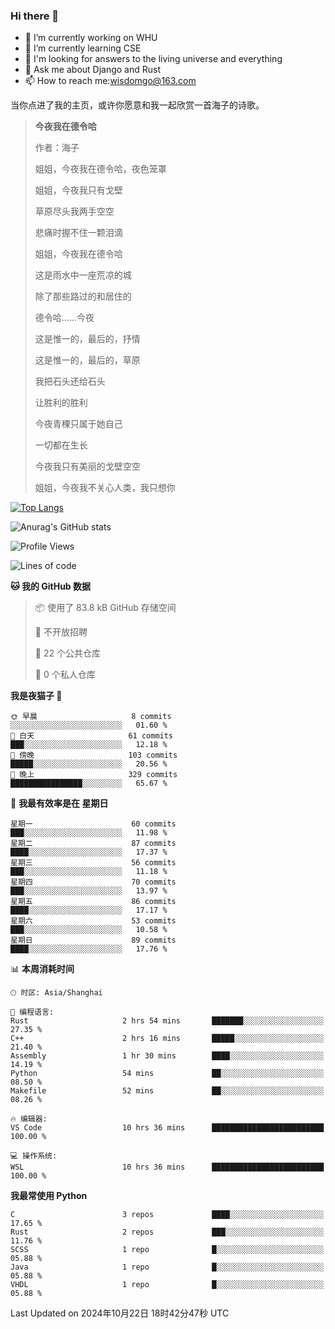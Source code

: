 ### Hi there 👋



- 🔭 I’m currently working on WHU
- 🌱 I’m currently learning CSE
- 🤔 I'm looking for answers to the living universe and everything
- 💬 Ask me about Django and Rust
- 📫 How to reach me:wisdomgo@163.com

当你点进了我的主页，或许你愿意和我一起欣赏一首海子的诗歌。

>**今夜我在德令哈**
>
>作者：海子
>
>姐姐，今夜我在德令哈，夜色笼罩
>
>姐姐，今夜我只有戈壁
>
>草原尽头我两手空空
>
>悲痛时握不住一颗泪滴
>
>姐姐，今夜我在德令哈
>
>这是雨水中一座荒凉的城
>
>除了那些路过的和居住的
>
>德令哈......今夜
>
>这是惟一的，最后的，抒情
>
>这是惟一的，最后的，草原
>
>我把石头还给石头
>
>让胜利的胜利
>
>今夜青稞只属于她自己
>
>一切都在生长
>
>今夜我只有美丽的戈壁空空
>
>姐姐，今夜我不关心人类，我只想你



[![Top Langs](https://github-readme-stats.vercel.app/api/top-langs/?username=wisdomgo&theme=onedark)](https://github.com/anuraghazra/github-readme-stats)

![Anurag's GitHub stats](https://github-readme-stats.vercel.app/api?username=wisdomgo&hide=contribs,stars&theme=synthwave)

<!--START_SECTION:waka-->
![Profile Views](http://img.shields.io/badge/%E4%B8%AA%E4%BA%BA%E8%B5%84%E6%96%99%E8%A7%82%E7%9C%8B%E6%AC%A1%E6%95%B0-1-blue)

![Lines of code](https://img.shields.io/badge/%E4%BB%8E%E3%80%8CHello%20World%E3%80%8D%E8%B5%B7%E6%88%91%E5%B7%B2%E7%BB%8F%E5%86%99%E4%BA%86-640.1%20thousand%20%E8%A1%8C%E4%BB%A3%E7%A0%81-blue)

**🐱 我的 GitHub 数据** 

> 📦  使用了 83.8 kB GitHub 存储空间 
 > 
> 🚫 不开放招聘
 > 
> 📜 22 个公共仓库 
 > 
> 🔑 0 个私人仓库 
 > 
**我是夜猫子 🦉** 

```text
🌞 早晨                     8 commits           ░░░░░░░░░░░░░░░░░░░░░░░░░   01.60 % 
🌆 白天                     61 commits          ███░░░░░░░░░░░░░░░░░░░░░░   12.18 % 
🌃 傍晚                     103 commits         █████░░░░░░░░░░░░░░░░░░░░   20.56 % 
🌙 晚上                     329 commits         ████████████████░░░░░░░░░   65.67 % 
```
📅 **我最有效率是在 星期日** 

```text
星期一                      60 commits          ███░░░░░░░░░░░░░░░░░░░░░░   11.98 % 
星期二                      87 commits          ████░░░░░░░░░░░░░░░░░░░░░   17.37 % 
星期三                      56 commits          ███░░░░░░░░░░░░░░░░░░░░░░   11.18 % 
星期四                      70 commits          ███░░░░░░░░░░░░░░░░░░░░░░   13.97 % 
星期五                      86 commits          ████░░░░░░░░░░░░░░░░░░░░░   17.17 % 
星期六                      53 commits          ███░░░░░░░░░░░░░░░░░░░░░░   10.58 % 
星期日                      89 commits          ████░░░░░░░░░░░░░░░░░░░░░   17.76 % 
```


📊 **本周消耗时间** 

```text
🕑︎ 时区: Asia/Shanghai

💬 编程语言: 
Rust                     2 hrs 54 mins       ███████░░░░░░░░░░░░░░░░░░   27.35 % 
C++                      2 hrs 16 mins       █████░░░░░░░░░░░░░░░░░░░░   21.40 % 
Assembly                 1 hr 30 mins        ████░░░░░░░░░░░░░░░░░░░░░   14.19 % 
Python                   54 mins             ██░░░░░░░░░░░░░░░░░░░░░░░   08.50 % 
Makefile                 52 mins             ██░░░░░░░░░░░░░░░░░░░░░░░   08.26 % 

🔥 编辑器: 
VS Code                  10 hrs 36 mins      █████████████████████████   100.00 % 

💻 操作系统: 
WSL                      10 hrs 36 mins      █████████████████████████   100.00 % 
```

**我最常使用 Python** 

```text
C                        3 repos             ████░░░░░░░░░░░░░░░░░░░░░   17.65 % 
Rust                     2 repos             ███░░░░░░░░░░░░░░░░░░░░░░   11.76 % 
SCSS                     1 repo              █░░░░░░░░░░░░░░░░░░░░░░░░   05.88 % 
Java                     1 repo              █░░░░░░░░░░░░░░░░░░░░░░░░   05.88 % 
VHDL                     1 repo              █░░░░░░░░░░░░░░░░░░░░░░░░   05.88 % 
```




 Last Updated on 2024年10月22日 18时42分47秒 UTC
<!--END_SECTION:waka-->

